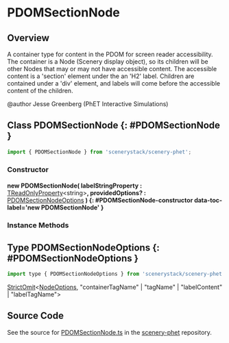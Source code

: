# PDOMSectionNode

## Overview

A container type for content in the PDOM for screen reader accessibility. The container is a Node
(Scenery display object), so its children will be other Nodes that may or may not have accessible content.
The accessible content is a 'section' element under the an 'H2' label.  Children are contained under a 'div'
element, and labels will come before the accessible content of the children.

@author Jesse Greenberg (PhET Interactive Simulations)

## Class PDOMSectionNode {: #PDOMSectionNode }


```js
import { PDOMSectionNode } from 'scenerystack/scenery-phet';
```
### Constructor

#### new PDOMSectionNode( labelStringProperty : <span style="font-weight: 400;">[TReadOnlyProperty](../axon/TReadOnlyProperty.md)&lt;<span style="color: hsla(calc(var(--md-hue) + 180deg),80%,40%,1);">string</span>&gt;</span>, providedOptions? : <span style="font-weight: 400;">[PDOMSectionNodeOptions](../scenery-phet/PDOMSectionNode.md#PDOMSectionNodeOptions)</span> ) {: #PDOMSectionNode-constructor data-toc-label='new PDOMSectionNode' }

### Instance Methods





## Type PDOMSectionNodeOptions {: #PDOMSectionNodeOptions }


```js
import type { PDOMSectionNodeOptions } from 'scenerystack/scenery-phet';
```


[StrictOmit](../phet-core/StrictOmit.md)&lt;[NodeOptions](../scenery/Node.md#NodeOptions), "containerTagName" | "tagName" | "labelContent" | "labelTagName"&gt;



## Source Code

See the source for [PDOMSectionNode.ts](https://github.com/phetsims/scenery-phet/blob/main/js/accessibility/PDOMSectionNode.ts) in the [scenery-phet](https://github.com/phetsims/scenery-phet) repository.
